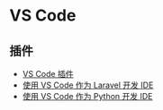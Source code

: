 # VS Code

## 插件

- [VS Code 插件](https://hefengbao.github.io/blog/20210727-plugins)
- [使用 VS Code 作为 Laravel 开发 IDE](https://hefengbao.github.io/blog/20231017-setup-vscode-for-laravel-development.md)
- [使用 VS Code 作为 Python 开发 IDE](https://hefengbao.github.io/blog/20250602-setup-vscode-for-python-development.md)